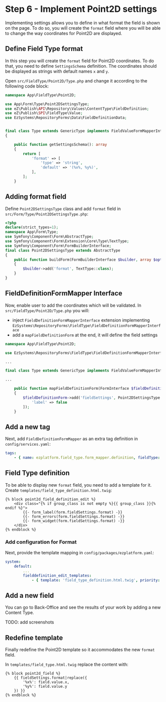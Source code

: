 # Step 6 - Implement Point2D settings

Implementing settings allows you to define in what format the field is shown on the page.
To do so, you will create the `format` field where you will be able to change the way coordinates for Point2D are displayed.

## Define Field Type format

In this step you will create the `format` field for Point2D coordinates.
To do that, you need to define `SettingsSchema` definition.
The coordinates should be displayed as strings with default names `x` and `y`.

Open `src/FieldType/Point2D/Type.php` and change it according to the following code block:

```php
namespace App\FieldType\Point2D;

use App\Form\Type\Point2DSettingsType;
use eZ\Publish\API\Repository\Values\ContentType\FieldDefinition;
use eZ\Publish\SPI\FieldType\Value;
use EzSystems\RepositoryForms\Data\FieldDefinitionData;


final class Type extends GenericType implements FieldValueFormMapperInterface
{

    public function getSettingsSchema(): array
    {
        return [
            'format' => [
                'type' => 'string',
                'default' => '(%x%, %y%)',
            ],
        ];
    }
```

## Adding format field

Define `Point2DSettingsType` class and add `format` field in `src/Form/Type/Point2DSettingsType.php`:

```php
<?php
declare(strict_types=1);
namespace App\Form\Type;
use Symfony\Component\Form\AbstractType;
use Symfony\Component\Form\Extension\Core\Type\TextType;
use Symfony\Component\Form\FormBuilderInterface;
final class Point2DSettingsType extends AbstractType
{
    public function buildForm(FormBuilderInterface $builder, array $options)
    {
        $builder->add('format', TextType::class);
    }
}
```

## FieldDefinitionFormMapper Interface

Now, enable user to add the coordinates which will be validated.
In `src/FieldType/Point2D/Type.php` you will:
 
- inject `FieldDefinitionFormMapperInterface` extension implementing `EzSystems\RepositoryForms\FieldType\FieldDefinitionFormMapperInterface`
- add a `mapFieldDefinitionForm` at the end, it will define the field settings

```php
namespace App\FieldType\Point2D;

use EzSystems\RepositoryForms\FieldType\FieldDefinitionFormMapperInterface;

...

final class Type extends GenericType implements FieldValueFormMapperInterface, FieldDefinitionFormMapperInterface

...

    public function mapFieldDefinitionForm(FormInterface $fieldDefinitionForm, FieldDefinitionData $data)
    {
        $fieldDefinitionForm->add('fieldSettings', Point2DSettingsType::class, [
            'label' => false
        ]);
    }
```

## Add a new tag

Next, add `FieldDefinitionFormMapper` as an extra tag definition in `config/services.yaml`:

```yaml
tags:
    - { name: ezplatform.field_type.form_mapper.definition, fieldType: point2d }
```

## Field Type definition

To be able to display new `format` field, you need to add a template for it.
Create `templates/field_type_definition.html.twig`:

```html+twig
{% block point2d_field_definition_edit %}
    <div class="{% if group_class is not empty %}{{ group_class }}{% endif %}">
        {{- form_label(form.fieldSettings.format) -}}
        {{- form_errors(form.fieldSettings.format) -}}
        {{- form_widget(form.fieldSettings.format) -}}
    </div>
{% endblock %}
```

### Add configuration for Format

Next, provide the template mapping in `config/packages/ezplatform.yaml`:

```yaml
system:
    default:
        ...
        fielddefinition_edit_templates:
            - { template: 'field_type_definition.html.twig', priority: 0 }
```

## Add a new field

You can go to Back-Office and see the results of your work by adding a new Content Type.

TODO: add screenshots

## Redefine template

Finally redefine the Point2D template so it accommodates the new `format` field.

In `templates/field_type.html.twig` replace the content with:

```html+twig
{% block point2d_field %}
    {{ fieldSettings.format|replace({
        '%x%': field.value.x,
        '%y%': field.value.y
    }) }}
{% endblock %}
```

